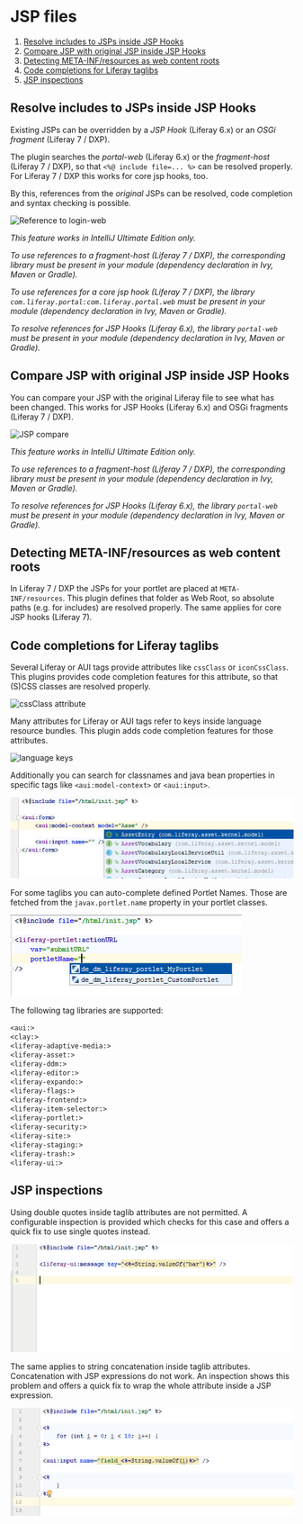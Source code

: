 JSP files
=========

1. [Resolve includes to JSPs inside JSP Hooks](#resolve-includes-to-jsps-inside-jsp-hooks)
2. [Compare JSP with original JSP inside JSP Hooks](#compare-jsp-with-original-jsp-inside-jsp-hooks)
3. [Detecting META-INF/resources as web content roots](#detecting-meta-infresources-as-web-content-roots)
4. [Code completions for Liferay taglibs](#code-completions-for-liferay-taglibs)
5. [JSP inspections](#jsp-inspections)

Resolve includes to JSPs inside JSP Hooks
-----------------------------------------

Existing JSPs can be overridden by a *JSP Hook* (Liferay 6.x) or an *OSGi fragment* (Liferay 7 / DXP).

The plugin searches the *portal-web* (Liferay 6.x) or the *fragment-host* (Liferay 7 / DXP), so that ```<%@ include file=... %>``` can be resolved properly.
For Liferay 7 / DXP this works for core jsp hooks, too.

By this, references from the *original* JSPs can be resolved, code completion and syntax checking is possible.

![Reference to login-web](login_web.png "Reference to login-web")

*This feature works in IntelliJ Ultimate Edition only.*

*To use references to a fragment-host (Liferay 7 / DXP), the corresponding library must be present in your module (dependency declaration in Ivy, Maven or Gradle).*

*To use references for a core jsp hook (Liferay 7 / DXP), the library ```com.liferay.portal:com.liferay.portal.web``` must be present in your module (dependency declaration in Ivy, Maven or Gradle).*

*To resolve references for JSP Hooks (Liferay 6.x), the library ```portal-web``` must be present in your module (dependency declaration in Ivy, Maven or Gradle).*
 

Compare JSP with original JSP inside JSP Hooks
----------------------------------------------

You can compare your JSP with the original Liferay file to see what has been changed. This works for JSP Hooks (Liferay 6.x) and OSGi fragments (Liferay 7 / DXP).

![JSP compare](jsp_compare.png "JSP compare")


*This feature works in IntelliJ Ultimate Edition only.*

*To use references to a fragment-host (Liferay 7 / DXP), the corresponding library must be present in your module (dependency declaration in Ivy, Maven or Gradle).*

*To resolve references for JSP Hooks (Liferay 6.x), the library ```portal-web``` must be present in your module (dependency declaration in Ivy, Maven or Gradle).*

Detecting META-INF/resources as web content roots
-------------------------------------------------

In Liferay 7 / DXP the JSPs for your portlet are placed at ```META-INF/resources```. This plugin defines that folder as Web Root, so
absolute paths (e.g. for includes) are resolved properly. The same applies for core JSP hooks (Liferay 7).

Code completions for Liferay taglibs
------------------------------------

Several Liferay or AUI tags provide attributes like ```cssClass``` or ```iconCssClass```. This plugins provides code completion features for this attribute, so that
(S)CSS classes are resolved properly.

![cssClass attribute](jsp_css_class.png "cssClass attribute")

Many attributes for Liferay or AUI tags refer to keys inside language resource bundles. This plugin adds code completion features for those
attributes.

![language keys](jsp_language_keys.png "language keys")

Additionally you can search for classnames and java bean properties in specific tags like `<aui:model-context>` or `<aui:input>`.

![classnames](jsp_classname.gif "classnames")

For some taglibs you can auto-complete defined Portlet Names. Those are fetched from the `javax.portlet.name` property in your portlet classes.

![portlet_names](jsp_portlet_name.png "portlet names")

The following tag libraries are supported:
 
    <aui:>
    <clay:>
    <liferay-adaptive-media:>
    <liferay-asset:>  
    <liferay-ddm:>
    <liferay-editor:>
    <liferay-expando:>
    <liferay-flags:>
    <liferay-frontend:>
    <liferay-item-selector:>
    <liferay-portlet:>
    <liferay-security:>
    <liferay-site:>
    <liferay-staging:>
    <liferay-trash:>
    <liferay-ui:>
    
 
JSP inspections
--------------- 
 
Using double quotes inside taglib attributes are not permitted. A configurable inspection is provided
which checks for this case and offers a quick fix to use single quotes instead.

![JSP inspections](jsp_inspections.gif "JSP inspection")

The same applies to string concatenation inside taglib attributes. Concatenation with
JSP expressions do not work. An inspection shows this problem and offers a quick fix to wrap the whole
attribute inside a JSP expression.

![JSP inspections](jsp_inspections_2.gif "JSP inspection")

 